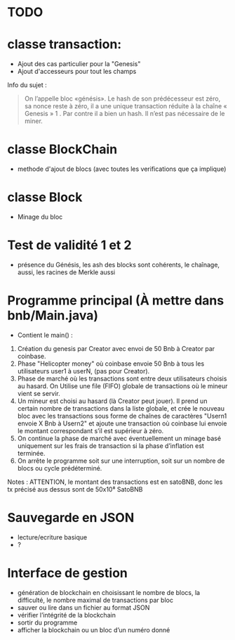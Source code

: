 # TODO

# classe transaction: 
- Ajout des cas particulier pour la "Genesis"
- Ajout d'accesseurs pour tout les champs

Info du sujet : 
> On l’appelle bloc «génésis». Le hash de son prédécesseur est zéro, sa nonce reste à
> zéro, il a une unique transaction réduite à la chaîne « Genesis » 1 . Par contre il a bien un hash. Il n’est pas
> nécessaire de le miner.

# classe BlockChain
- methode d'ajout de blocs (avec toutes les verifications que ça implique)


# classe Block
- Minage du bloc

# Test de validité 1 et 2
- présence du Génésis, les ash des blocks sont cohérents, le chaînage, aussi, les
racines de Merkle aussi


# Programme principal (À mettre dans bnb/Main.java)
- Contient le main() :
1. Création du genesis par Creator avec envoi de 50 Bnb à Creator par coinbase.
2. Phase "Helicopter money" où coinbase envoie 50 Bnb à tous les utilisateurs user1 à userN, (pas pour Creator).
3. Phase de marché où les transactions sont entre deux utilisateurs choisis au hasard. On Utilise une file
(FIFO) globale de transactions où le mineur vient se servir.
4.  Un mineur est choisi au hasard (là Creator peut jouer). Il prend un certain nombre de transactions
dans la liste globale, et crée le nouveau bloc avec les transactions sous forme de chaînes de caractères "Usern1 envoie X Bnb à Usern2"
et ajoute une transaction où coinbase lui envoie le montant correspondant s’il est supérieur à zéro.
5. On continue la phase de marché avec éventuellement un minage basé uniquement sur les frais de
transaction si la phase d’inflation est terminée.
6. On arrête le programme soit sur une interruption, soit sur un nombre de blocs ou cycle prédéterminé.

Notes : ATTENTION, le montant des transactions est en satoBNB, donc les tx précisé aus dessus sont de 50x10⁸ SatoBNB


# Sauvegarde en JSON
- lecture/ecriture basique
- ?

# Interface de gestion
-  génération de blockchain en choisissant le nombre de blocs, la difficulté, le nombre maximal de transactions par
bloc
- sauver ou lire dans un fichier au format JSON
- vérifier l’intégrité de la blockchain
- sortir du programme
-  afficher la blockchain ou un bloc d’un numéro donné


